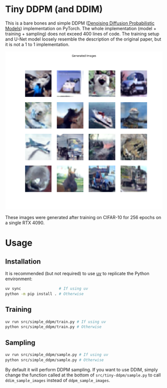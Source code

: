 # Tiny DDPM (and DDIM)

This is a bare bones and simple DDPM ([Denoising Diffusion Probabilistic Models](https://arxiv.org/abs/2006.11239)) implementation on PyTorch. The whole implementation (model + training + sampling) does not exceed 400 lines of code. The training setup and U-Net model loosely resemble the description of the original paper, but it is not a 1 to 1 implementation.

![Predictions on CIFAR-10](./media/cifar-10-predicted.png)

These images were generated after training on CIFAR-10 for 256 epochs on a single RTX 4090.

# Usage

## Installation

It is recommended (but not required) to use [uv](https://github.com/astral-sh/uv) to replicate the Python environment:

```bash
uv sync                 # If using uv
python -m pip install . # Otherwise
```

## Training

```bash
uv run src/simple_ddpm/train.py # If using uv
python src/simple_ddpm/train.py # Otherwise
```
## Sampling

```bash
uv run src/simple_ddpm/sample.py # If using uv
python src/simple_ddpm/sample.py # Otherwise
```

By default it will perform DDPM sampling. If you want to use DDIM, simply
change the function called at the bottom of `src/tiny-ddpm/sample.py` to call
`ddim_sample_images` instead of `ddpm_sample_images`.
